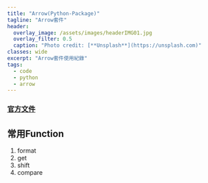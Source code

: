 ```yaml
---
title: "Arrow(Python-Package)"
tagline: "Arrow套件"
header:
  overlay_image: /assets/images/headerIMG01.jpg
  overlay_filter: 0.5
  caption: "Photo credit: [**Unsplash**](https://unsplash.com)"
classes: wide
excerpt: "Arrow套件使用紀錄"
tags:
  - code
  - python
  - arrow
---
```


### [官方文件](https://arrow.readthedocs.io/en/stable/)

## 常用Function

1. format
2. get
3. shift
4. compare
